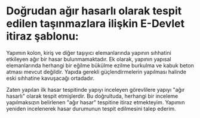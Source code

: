 # Doğrudan ağır hasarlı olarak tespit edilen taşınmazlara ilişkin E-Devlet itiraz şablonu:
Yapımın kolon, kiriş ve diğer taşıyıcı elemanlarında yapının sıhhatini etkileyen ağır bir hasar bulunmamaktadır. Ek olarak, yapının yapısal elemanlarında herhangi bir eğilme bükülme ezilme burkulma ve kabuk beton atması mevcut değildir. Yapıda gerekli güçlendirmelerin yapılması halinde eski sıhhatine kavuşacağı ortadadır.

Zaten yapılan ilk hasar tespitinde yapıyı inceleyen görevlilere yapıyı "ağır hasarlı" olarak tespit etmişlerdir. Bu doğrultuda, herhangi bir inceleme yapılmaksızın belirlenen "ağır hasar" tespitine itiraz etmekteyim. Yapımın yeniden incelenerek hasar durumunun tespit edilmesini talep ederim.
